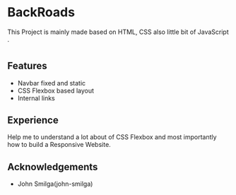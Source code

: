 
# BackRoads
This Project is mainly made based on HTML, CSS
also little bit of JavaScript .
#

## Features
- Navbar fixed and static
- CSS Flexbox based layout
- Internal links
## Experience
Help me to understand a lot about of CSS Flexbox and most importantly how to build a Responsive Website.
## Acknowledgements
- John Smilga(john-smilga)